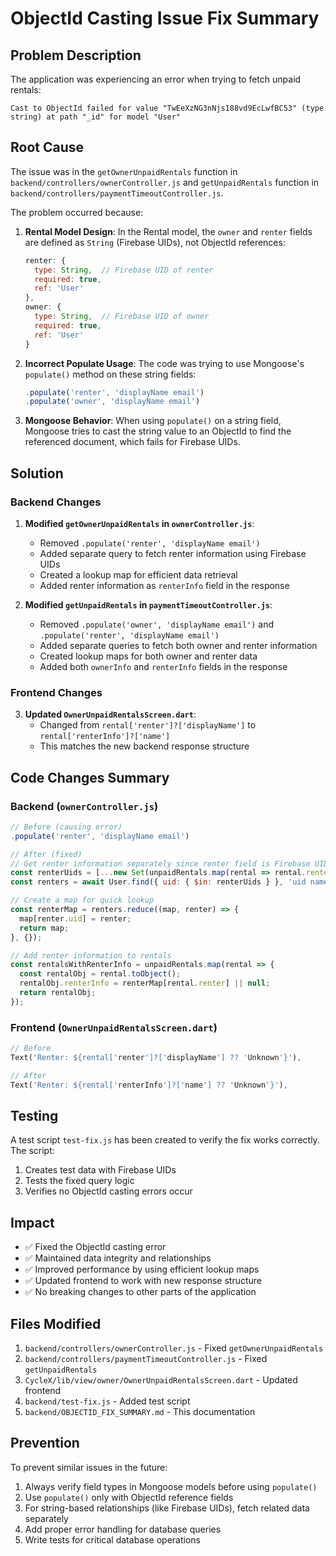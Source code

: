 # ObjectId Casting Issue Fix Summary

## Problem Description

The application was experiencing an error when trying to fetch unpaid rentals:

```
Cast to ObjectId failed for value "TwEeXzNG3nNjs188vd9EcLwfBC53" (type string) at path "_id" for model "User"
```

## Root Cause

The issue was in the `getOwnerUnpaidRentals` function in `backend/controllers/ownerController.js` and `getUnpaidRentals` function in `backend/controllers/paymentTimeoutController.js`.

The problem occurred because:

1. **Rental Model Design**: In the Rental model, the `owner` and `renter` fields are defined as `String` (Firebase UIDs), not ObjectId references:
   ```javascript
   renter: {
     type: String,  // Firebase UID of renter
     required: true,
     ref: 'User'
   },
   owner: {
     type: String,  // Firebase UID of owner
     required: true,
     ref: 'User'
   }
   ```

2. **Incorrect Populate Usage**: The code was trying to use Mongoose's `populate()` method on these string fields:
   ```javascript
   .populate('renter', 'displayName email')
   .populate('owner', 'displayName email')
   ```

3. **Mongoose Behavior**: When using `populate()` on a string field, Mongoose tries to cast the string value to an ObjectId to find the referenced document, which fails for Firebase UIDs.

## Solution

### Backend Changes

1. **Modified `getOwnerUnpaidRentals` in `ownerController.js`**:
   - Removed `.populate('renter', 'displayName email')`
   - Added separate query to fetch renter information using Firebase UIDs
   - Created a lookup map for efficient data retrieval
   - Added renter information as `renterInfo` field in the response

2. **Modified `getUnpaidRentals` in `paymentTimeoutController.js`**:
   - Removed `.populate('owner', 'displayName email')` and `.populate('renter', 'displayName email')`
   - Added separate queries to fetch both owner and renter information
   - Created lookup maps for both owner and renter data
   - Added both `ownerInfo` and `renterInfo` fields in the response

### Frontend Changes

3. **Updated `OwnerUnpaidRentalsScreen.dart`**:
   - Changed from `rental['renter']?['displayName']` to `rental['renterInfo']?['name']`
   - This matches the new backend response structure

## Code Changes Summary

### Backend (`ownerController.js`)
```javascript
// Before (causing error)
.populate('renter', 'displayName email')

// After (fixed)
// Get renter information separately since renter field is Firebase UID (string)
const renterUids = [...new Set(unpaidRentals.map(rental => rental.renter))];
const renters = await User.find({ uid: { $in: renterUids } }, 'uid name email');

// Create a map for quick lookup
const renterMap = renters.reduce((map, renter) => {
  map[renter.uid] = renter;
  return map;
}, {});

// Add renter information to rentals
const rentalsWithRenterInfo = unpaidRentals.map(rental => {
  const rentalObj = rental.toObject();
  rentalObj.renterInfo = renterMap[rental.renter] || null;
  return rentalObj;
});
```

### Frontend (`OwnerUnpaidRentalsScreen.dart`)
```dart
// Before
Text('Renter: ${rental['renter']?['displayName'] ?? 'Unknown'}'),

// After
Text('Renter: ${rental['renterInfo']?['name'] ?? 'Unknown'}'),
```

## Testing

A test script `test-fix.js` has been created to verify the fix works correctly. The script:
1. Creates test data with Firebase UIDs
2. Tests the fixed query logic
3. Verifies no ObjectId casting errors occur

## Impact

- ✅ Fixed the ObjectId casting error
- ✅ Maintained data integrity and relationships
- ✅ Improved performance by using efficient lookup maps
- ✅ Updated frontend to work with new response structure
- ✅ No breaking changes to other parts of the application

## Files Modified

1. `backend/controllers/ownerController.js` - Fixed `getOwnerUnpaidRentals`
2. `backend/controllers/paymentTimeoutController.js` - Fixed `getUnpaidRentals`
3. `CycleX/lib/view/owner/OwnerUnpaidRentalsScreen.dart` - Updated frontend
4. `backend/test-fix.js` - Added test script
5. `backend/OBJECTID_FIX_SUMMARY.md` - This documentation

## Prevention

To prevent similar issues in the future:
1. Always verify field types in Mongoose models before using `populate()`
2. Use `populate()` only with ObjectId reference fields
3. For string-based relationships (like Firebase UIDs), fetch related data separately
4. Add proper error handling for database queries
5. Write tests for critical database operations
